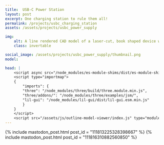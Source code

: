 ```yaml
---
title:  USB-C Power Station
layout: post
excerpt: One charging station to rule them all!
permalink: /projects/usbc_charging_station
assets: /assets/projects/usbc_power_supply

img:
    alt: A line rendered CAD model of a laser-cut, book shaped device with exposed internal parts. It wouldn't be obvious without reading the description but it's a USB-C power supply.
    class: invertable

social_image: /assets/projects/usbc_power_supply/thumbnail.png
model: 

head: |
    <script async src="/node_modules/es-module-shims/dist/es-module-shims.js"></script>
    <script type="importmap">
    {
        "imports": {
        "three": "/node_modules/three/build/three.module.min.js",
        "three/addons/": "/node_modules/three/examples/jsm/",
        "lil-gui": "/node_modules/lil-gui/dist/lil-gui.esm.min.js"
        }
    }
    </script>
    <script src="/assets/js/outline-model-viewer/index.js" type="module"></script>
---
```


{% include mastodon_post.html post_id = "111813225328398667" %}
{% include mastodon_post.html post_id = "111816310882560850" %}